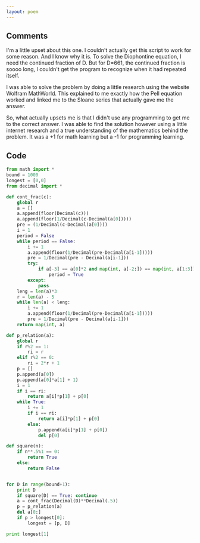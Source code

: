 ```yaml
---
layout: poem
---
```


## Comments

I'm a little upset about this one. I couldn't actually get this script to work
for some reason. And I know why it is. To solve the Diophontine equation, I
need the continued fraction of D. But for D=661, the continued fraction is
soooo long, I couldn't get the program to recognize when it had repeated
itself.

I was able to solve the problem by doing a little research using the website
Wolfram MathWorld. This explained to me exactly how the Pell equation worked
and linked me to the Sloane series that actually gave me the answer.

So, what actually upsets me is that I didn't use any programming to get me to
the correct answer. I was able to find the solution however using a little
internet research and a true understanding of the mathematics behind the
problem. It was a +1 for math learning but a -1 for programming learning.

## Code

```python
from math import *
bound = 1000
longest = [0,0]
from decimal import *

def cont_frac(c):
	global r
	a = []
	a.append(floor(Decimal(c)))
	a.append(floor(1/Decimal(c-Decimal(a[0]))))
	pre = (1/Decimal(c-Decimal(a[0])))
	i = 1
	period = False
	while period == False:
		i += 1
		a.append(floor(1/Decimal(pre-Decimal(a[i-1]))))
		pre = 1/Decimal(pre - Decimal(a[i-1]))
		try:
			if a[-3] == a[0]*2 and map(int, a[-2:]) == map(int, a[1:3]):
				period = True
		except:
			pass
	leng = len(a)*3
	r = len(a) - 5
	while len(a) < leng:
		i += 1
		a.append(floor(1/Decimal(pre-Decimal(a[i-1]))))
		pre = 1/Decimal(pre - Decimal(a[i-1]))
	return map(int, a)

def p_relation(a):
	global r
	if r%2 == 1:
		ri = r
	elif r%2 == 0:
		ri = 2*r + 1
	p = []
	p.append(a[0])
	p.append(a[0]*a[1] + 1)
	i = 1
	if i == ri:
		return a[i]*p[1] + p[0]
	while True:
		i += 1
		if i == ri:
			return a[i]*p[1] + p[0]
		else:
			p.append(a[i]*p[1] + p[0])
			del p[0]

def square(n):
	if n**.5%1 == 0:
		return True
	else:
		return False


for D in range(bound+1):
	print D
	if square(D) == True: continue
	a = cont_frac(Decimal(D)**Decimal(.5))
	p = p_relation(a)
	del a[0:]
	if p > longest[0]:
		longest = [p, D]

print longest[1]
```
